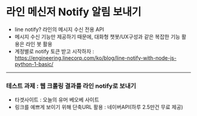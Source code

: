 # 라인 메신저 Notify 알림 보내기
- line notify? 라인의 메시지 수신 전용 API  
- 메시지 수신 기능만 제공하기 때문에, 대화형 챗봇/UX구성과 같은 복잡한 기능 활용은 라인 봇 활용   
- 계정별로 notify 토큰 받고 시작하자 : https://engineering.linecorp.com/ko/blog/line-notify-with-node-js-python-1-basic/  

---

### 테스트 과제 : 웹 크롤링 결과를 라인 notify로 보내기
- 타겟사이트 : 오늘의 유머 베오베 사이트  
- 링크를 예쁘게 보이기 위해 단축URL 활용 : 네이버API(하루 2.5만건 무료 제공)  
